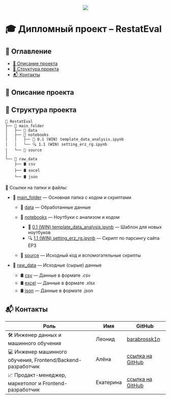 <p align="center">
  <img src="https://img.shields.io/badge/Дипломный%20проект-RestatEval-ff69b4?style=for-the-badge&logo=github&logoColor=white">
</p>

# 🎓 Дипломный проект – RestatEval  

## 📖 Оглавление  
- [📌 Описание проекта](#описание-проекта)  
- [📂 Структура проекта](#структура-проекта)  
- [📬 Контакты](#контакты)  

## 📌 Описание проекта  

## 📂 Структура проекта  

```
📁 RestatEval
├── 📁 main_folder
│   ├── 📁 data                  
│   ├── 📁 notebooks              
│   │   ├── 📓 0.1 (WIN) template_data_analysis.ipynb  
│   │   └── 🔍 1.1 (WIN) setting_erz_rg.ipynb           
│   └── 📁 source        
│
└── 📁 raw_data               
    ├── 🛢️ csv         
    ├── 🛢️ excel         
    └── 🛢️ json        
```

🔗 Ссылки на папки и файлы:

- 📂 [main_folder](main_folder) — Основная папка с кодом и скриптами  

  * 📁 [data](main_folder/data) — Обработанные данные  
  * 📁 [notebooks](main_folder/notebooks) — Ноутбуки с анализом и кодом  

    - 📓 [0.1 (WIN) template_data_analysis.ipynb](main_folder/notebooks/0.1_(WIN)_template_data_analysis.ipynb) — Шаблон для новых ноутбуков  
    - 🔍 [1.1 (WIN) setting_erz_rg.ipynb](main_folder/notebooks/1.1_(WIN)_setting_erz_rg.ipynb) — Скрипт по парсингу сайта ЕРЗ  

  * 📁 [source](source) — Исходный код и вспомогательные скрипты  

- 📂 [raw_data](raw_data) — Исходные (сырые) данные  

  * 🛢️ [csv](raw_data/csv) — Данные в формате .csv  
  * 🛢️ [excel](raw_data/excel) — Данные в формате .xlsx    
  * 🛢️ [json](raw_data/json) — Данные в формате .json  

## 📬 Контакты
| Роль | Имя | GitHub |
| -----| --- | ------ |
| 🛠️ Инженер данных и машинного обучения | Леонид | [barabrossk1n](https://github.com/barbarossk1n) |
| 💻 Инженер машинного обучения, Frontend/Backend-разработчик | Алёна | [ссылка на GitHub]() |
| 📈 Продакт-менеджер, маркетолог и Frontend-разработчик | Екатерина | [ссылка на GitHub]() |
